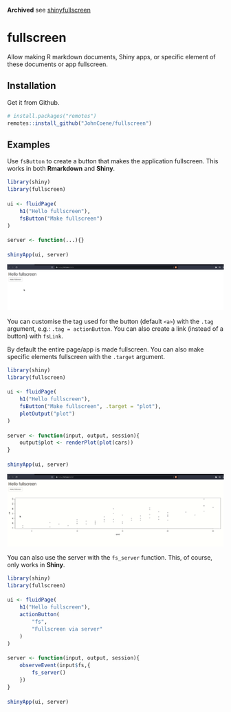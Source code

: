 <!-- badges: start -->
<!-- badges: end -->

__Archived__ see [shinyfullscreen](https://github.com/etiennebacher/shinyfullscreen)

# fullscreen

Allow making R markdown documents, Shiny apps, or specific
element of these documents or app fullscreen.

## Installation

Get it from Github.

``` r
# install.packages("remotes")
remotes::install_github("JohnCoene/fullscreen")
```

## Examples

Use `fsButton` to create a button that makes the application
fullscreen. This works in both __Rmarkdown__ and __Shiny__.

```r
library(shiny)
library(fullscreen)

ui <- fluidPage(
	h1("Hello fullscreen"),
	fsButton("Make fullscreen")
)

server <- function(...){}

shinyApp(ui, server)
```

![](man/figures/fs1.gif)

You can customise the tag used for the button (default `<a>`) with
the `.tag` argument, e.g.: `.tag = actionButton`. You can also
create a link (instead of a button) with `fsLink`.

By default the entire page/app is made fullscreen. You can also
make specific elements fullscreen with the `.target` argument.


```r
library(shiny)
library(fullscreen)

ui <- fluidPage(
	h1("Hello fullscreen"),
	fsButton("Make fullscreen", .target = "plot"),
	plotOutput("plot")
)

server <- function(input, output, session){
	output$plot <- renderPlot(plot(cars))
}

shinyApp(ui, server)
```

![](man/figures/fs2.gif)

You can also use the server with the `fs_server` function. 
This, of course, only works in __Shiny__.

``` r
library(shiny)
library(fullscreen)

ui <- fluidPage(
	h1("Hello fullscreen"),
	actionButton(
		"fs",
		"Fullscreen via server"
	)
)

server <- function(input, output, session){
	observeEvent(input$fs,{
		fs_server()
	})
}

shinyApp(ui, server)
```
